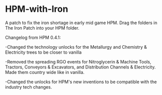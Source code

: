 # HPM-with-Iron

A patch to fix the iron shortage in early mid game HPM. Drag the folders in The Iron Patch into your HPM folder.

Changelog from HPM 0.4.1:

-Changed the technology unlocks for the Metallurgy and Chemistry & Electricity trees to be closer to vanilla

-Removed the spreading RGO events for Nitroglycerin & Machine Tools, Tractors, Conveyors & Excavators, and Distribution Channels & Electricity. Made them country wide like in vanilla.

-Changed the unlocks for HPM's new inventions to be compatible with the industry tech changes.
